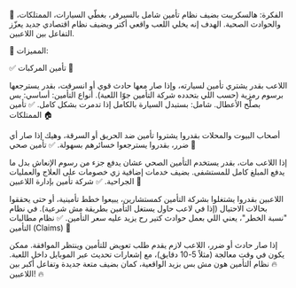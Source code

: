 🔹 الفكرة:
هالسكريبت بضيف نظام تأمين شامل بالسيرفر، بغطّي السيارات، الممتلكات، والحوادث الصحية. الهدف إنه يخلي اللعب واقعي أكتر ويضيف نظام اقتصادي جديد يعزّز التفاعل بين اللاعبين.

🔹 المميزات:

✅ تأمين المركبات 🚗

اللاعب بقدر يشتري تأمين لسيارته، وإذا صار معها حادث قوي أو انسرقت، بقدر يسترجعها برسوم رمزية (حسب اللي بتحدده شركة التأمين جوّا اللعبة).
أنواع التأمين:
أساسي: بس بصلّح الأعطال.
شامل: بستبدل السيارة بالكامل إذا تدمرت بشكل كامل.
✅ تأمين الممتلكات 🏠

أصحاب البيوت والمحلات بقدروا يشتروا تأمين ضد الحريق أو السرقة، وهيك إذا صار أي ضرر، بقدروا يسترجعوا خسائرهم بسهولة.
✅ تأمين صحي 🏥

إذا اللاعب مات، بقدر يستخدم التأمين الصحي عشان يدفع جزء من رسوم الإنعاش بدل ما يدفع المبلغ كامل للمستشفى.
بضيف خدمات إضافية زي خصومات على العلاج والعمليات الجراحية.
✅ شركة تأمين بإدارة اللاعبين 🏢

اللاعبين بقدروا يشتغلوا بشركة التأمين كمستشارين، يبيعوا خطط تأمينية، أو حتى يحققوا بحالات الاحتيال (إذا في لاعب حاول يستغل التأمين بطريقة مش شرعية).
في نظام "نسبة الخطر"، يعني اللي بعمل حوادث كتير رح يزيد عليه سعر التأمين.
✅ نظام مطالبات التأمين (Claims) 📄

إذا صار حادث أو ضرر، اللاعب لازم يقدم طلب تعويض للتأمين وينتظر الموافقة.
ممكن يكون في وقت معالجة (مثلاً 5-10 دقايق)، مع إشعارات تحديث عبر الموبايل داخل اللعبة.
🔥 نظام التأمين هون مش بس بزيد الواقعية، كمان بضيف متعة جديدة وتفاعل أكبر بين اللاعبين! 🔥
